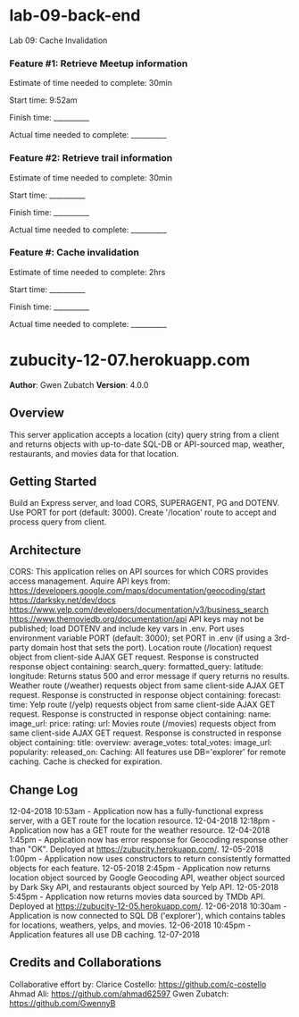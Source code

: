 # lab-09-back-end
Lab 09: Cache Invalidation

### Feature #1: Retrieve Meetup information

Estimate of time needed to complete: 30min

Start time: 9:52am

Finish time: __________

Actual time needed to complete: __________

### Feature #2: Retrieve trail information

Estimate of time needed to complete: 30min

Start time: __________

Finish time: __________

Actual time needed to complete: __________

### Feature #: Cache invalidation

Estimate of time needed to complete: 2hrs

Start time: __________

Finish time: __________

Actual time needed to complete: __________




# zubucity-12-07.herokuapp.com

**Author**: Gwen Zubatch
**Version**: 4.0.0 

## Overview
This server application accepts a location (city) query string from a client and returns objects with up-to-date SQL-DB or API-sourced map, weather, restaurants, and movies data for that location.

## Getting Started
Build an Express server, and load CORS, SUPERAGENT, PG and DOTENV. Use PORT for port (default: 3000). Create '/location' route to accept and process query from client. 

## Architecture
CORS: This application relies on API sources for which CORS provides access management. Aquire API keys from:
  https://developers.google.com/maps/documentation/geocoding/start
  https://darksky.net/dev/docs
  https://www.yelp.com/developers/documentation/v3/business_search
  https://www.themoviedb.org/documentation/api
API keys may not be published; load DOTENV and include key vars in .env. 
Port uses environment variable PORT (default: 3000); set PORT in .env (if using a 3rd-party domain host that sets the port).
Location route (/location) request object from client-side AJAX GET request. Response is constructed response object containing:
  search_query:
  formatted_query:
  latitude:
  longitude:
Returns status 500 and error message if query returns no results.
Weather route (/weather) requests object from same client-side AJAX GET request. Response is constructed in response object containing:
  forecast: 
  time:
Yelp route (/yelp) requests object from same client-side AJAX GET request. Response is constructed in response object containing:
  name: 
  image_url:
  price:
  rating:
  url:
Movies route (/movies) requests object from same client-side AJAX GET request. Response is constructed in response object containing:
  title:
  overview:
  average_votes:
  total_votes:
  image_url:
  popularity:
  released_on:
Caching: All features use DB='explorer' for remote caching. Cache is checked for expiration.

## Change Log
12-04-2018 10:53am - Application now has a fully-functional express server, with a GET route for the location resource.
12-04-2018 12:18pm - Application now has a GET route for the weather resource.
12-04-2018 1:45pm - Application now has error response for Geocoding response other than "OK". Deployed at https://zubucity.herokuapp.com/.
12-05-2018 1:00pm - Application now uses constructors to return consistently formatted objects for each feature.
12-05-2018 2:45pm - Application now returns location object sourced by Google Geocoding API, weather object sourced by Dark Sky API, and restaurants object sourced by Yelp API.
12-05-2018 5:45pm - Application now returns movies data sourced by TMDb API. Deployed at https://zubucity-12-05.herokuapp.com/.
12-06-2018 10:30am - Application is now connected to SQL DB ('explorer'), which contains tables for locations, weathers, yelps, and movies.
12-06-2018 10:45pm - Application features all use DB caching.
12-07-2018 <!-- ADD UPDATE HERE -->

## Credits and Collaborations
Collaborative effort by:
  Clarice Costello: https://github.com/c-costello
  Ahmad Ali: https://github.com/ahmad62597
  Gwen Zubatch: https://github.com/GwennyB